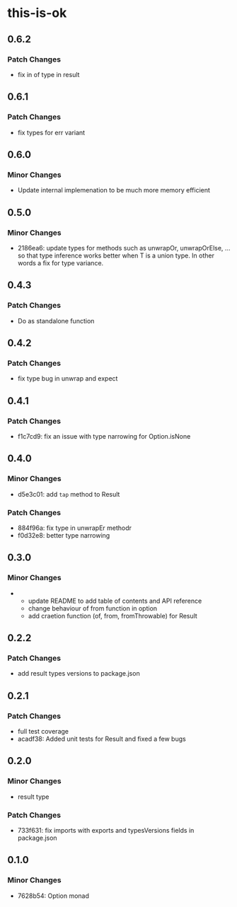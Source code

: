 # this-is-ok

## 0.6.2

### Patch Changes

- fix in of type in result

## 0.6.1

### Patch Changes

- fix types for err variant

## 0.6.0

### Minor Changes

- Update internal implemenation to be much more memory efficient

## 0.5.0

### Minor Changes

- 2186ea6: update types for methods such as unwrapOr, unwrapOrElse, ... so that type inference works better when T is a union type. In other words a fix for type variance.

## 0.4.3

### Patch Changes

- Do as standalone function

## 0.4.2

### Patch Changes

- fix type bug in unwrap and expect

## 0.4.1

### Patch Changes

- f1c7cd9: fix an issue with type narrowing for Option.isNone

## 0.4.0

### Minor Changes

- d5e3c01: add `tap` method to Result

### Patch Changes

- 884f96a: fix type in unwrapEr methodr
- f0d32e8: better type narrowing

## 0.3.0

### Minor Changes

- - update README to add table of contents and API reference
  - change behaviour of from function in option
  - add craetion function (of, from, fromThrowable) for Result

## 0.2.2

### Patch Changes

- add result types versions to package.json

## 0.2.1

### Patch Changes

- full test coverage
- acadf38: Added unit tests for Result and fixed a few bugs

## 0.2.0

### Minor Changes

- result type

### Patch Changes

- 733f631: fix imports with exports and typesVersions fields in package.json

## 0.1.0

### Minor Changes

- 7628b54: Option monad
